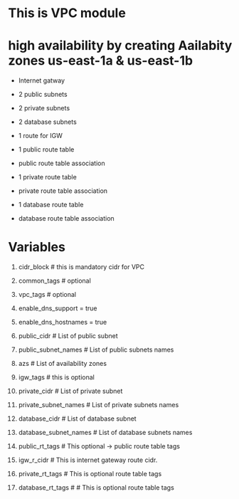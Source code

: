 # This is VPC module

# high availability by creating Aailabity zones us-east-1a & us-east-1b
* Internet gatway
* 2 public subnets
* 2 private subnets
* 2 database subnets

* 1 route for IGW
* 1 public route table
* public route table association
* 1 private route table
* private route table association
* 1 database route table
* database route table association

# Variables

1. cidr_block # this is mandatory cidr for VPC
2. common_tags # optional 
3. vpc_tags # optional 
4. enable_dns_support = true
5. enable_dns_hostnames = true 
6. public_cidr # List of public subnet
7. public_subnet_names  # List of public subnets names
8. azs # List of availability zones
9. igw_tags # this is optional

10. private_cidr # List of private subnet
11. private_subnet_names  # List of private subnets names
11. database_cidr # List of database subnet
12. database_subnet_names  # List of database subnets names
13. public_rt_tags # This optional -> public route table tags 

14. igw_r_cidr # This is internet gateway route cidr.
15. private_rt_tags # This is optional route table tags 
16. database_rt_tags # # This is optional route table tags 




